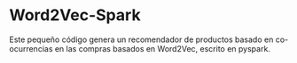# Word2Vec-Spark
Este pequeño código genera un recomendador de productos basado en co-ocurrencias en las compras basados en Word2Vec, escrito en pyspark. 
